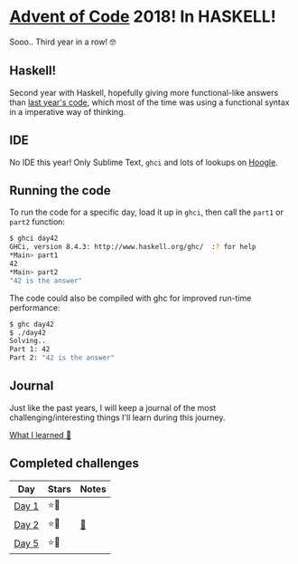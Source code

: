 # [Advent of Code](http://adventofcode.com/) 2018! In HASKELL! 

Sooo.. Third year in a row! 🤓

## Haskell!
Second year with Haskell, hopefully giving more functional-like answers than [last year's code](https://github.com/GiovanniFrigo/advent-of-code-2017), which most of the time was using a functional syntax in a imperative way of thinking. 

## IDE

No IDE this year! Only Sublime Text, `ghci` and lots of lookups on [Hoogle](https://www.haskell.org/hoogle/).

## Running the code

To run the code for a specific day, load it up in `ghci`, then call the `part1` or `part2` function:
```bash
$ ghci day42
GHCi, version 8.4.3: http://www.haskell.org/ghc/  :? for help
*Main> part1
42
*Main> part2
"42 is the answer"
```

The code could also be compiled with ghc for improved run-time performance:
```bash
$ ghc day42
$ ./day42
Solving..
Part 1: 42
Part 2: "42 is the answer"
```

## Journal

Just like the past years, I will keep a journal of the most challenging/interesting things I'll learn during this journey. 

[What I learned 📖](what-i-learned.md)

## Completed challenges

| Day | Stars | Notes |
|-----|-------|-------|
| [Day  1](./code/day1.hs) | ⭐️🌟 | |
| [Day  2](./code/day2.hs) | ⭐️🌟 | [📖](what-i-learned.md#day-2) |
| [Day  5](./code/day5.hs) | ⭐️🌟 | |